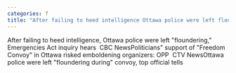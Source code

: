 ```yaml
---
categories: f
title: "After failing to heed intelligence Ottawa police were left floundering Emergencies Act inquiry hears  CBC News"
---
```

After failing to heed intelligence, Ottawa police were left "floundering," Emergencies Act inquiry hears&nbsp;&nbsp;CBC NewsPoliticians" support of "Freedom Convoy" in Ottawa risked emboldening organizers: OPP&nbsp;&nbsp;CTV NewsOttawa police were left "floundering during" convoy, top official tells